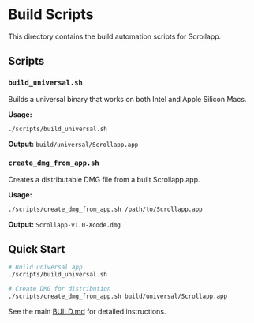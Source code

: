 # Build Scripts

This directory contains the build automation scripts for Scrollapp.

## Scripts

### `build_universal.sh`
Builds a universal binary that works on both Intel and Apple Silicon Macs.

**Usage:**
```bash
./scripts/build_universal.sh
```

**Output:** `build/universal/Scrollapp.app`

### `create_dmg_from_app.sh`
Creates a distributable DMG file from a built Scrollapp.app.

**Usage:**
```bash
./scripts/create_dmg_from_app.sh /path/to/Scrollapp.app
```

**Output:** `Scrollapp-v1.0-Xcode.dmg`

## Quick Start

```bash
# Build universal app
./scripts/build_universal.sh

# Create DMG for distribution
./scripts/create_dmg_from_app.sh build/universal/Scrollapp.app
```

See the main [BUILD.md](../BUILD.md) for detailed instructions. 